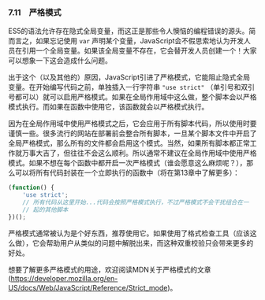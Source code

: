 ### 7.11　严格模式

ES5的语法允许存在隐式全局变量，而这正是那些令人懊恼的编程错误的源头。简而言之，如果忘记使用 `var` 声明某个变量，JavaScript会不假思索地认为开发人员在引用一个全局变量。如果该全局变量不存在，它会替开发人员创建一个！大家可以想象一下这会造成什么问题。

出于这个（以及其他的）原因，JavaScript引进了严格模式，它能阻止隐式全局变量。在开始编写代码之前，单独插入一行字符串 `"use strict"` （单引号和双引号都可以）就可以启用严格模式。如果在全局作用域中这么做，整个脚本会以严格模式执行。而如果在函数中使用它，该函数就会以严格模式执行。

因为在全局作用域中使用严格模式之后，它会应用于所有脚本代码，所以使用时要谨慎一些。很多流行的网站在部署前会整合所有脚本，一旦某个脚本文件中开启了全局严格模式，那么所有的文件都会启用这个模式。当然，如果所有脚本都正常工作就万事大吉了，但往往不会这么顺利。所以通常不建议在全局作用域中使用严格模式。如果不想在每个函数中都开启一次严格模式（谁会愿意这么麻烦呢？），那么可以将所有代码封装在一个立即执行的函数中（将在第13章中了解更多）：

```javascript
(function() {
    'use strict';
    // 所有代码从这里开始...代码会按照严格模式执行，不过严格模式不会干扰组合在一  
    // 起的其他脚本
})(); 
```

严格模式通常被认为是个好东西，推荐使用它。如果使用了格式检查工具（应该这么做），它会帮助用户从类似的问题中解脱出来，而这种双重校验只会带来更多的好处。

想要了解更多严格模式的用途，欢迎阅读MDN关于严格模式的文章 (https://developer.mozilla.org/en-US/docs/Web/JavaScript/Reference/Strict_mode)。

